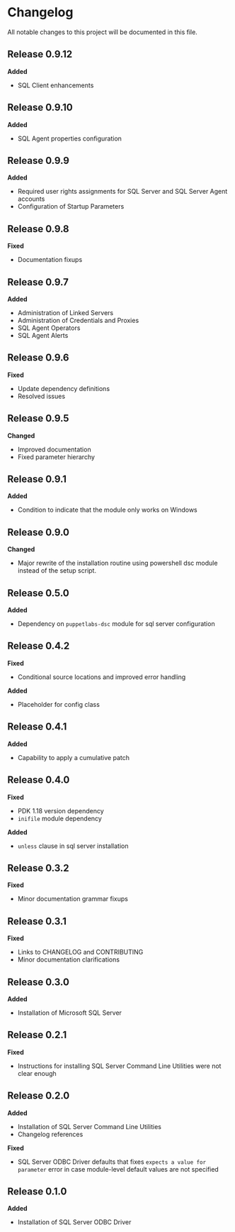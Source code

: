 # Changelog

All notable changes to this project will be documented in this file.

## Release 0.9.12

**Added**

* SQL Client enhancements

## Release 0.9.10

**Added**

* SQL Agent properties configuration

## Release 0.9.9

**Added**

* Required user rights assignments for SQL Server and SQL Server Agent accounts
* Configuration of Startup Parameters

## Release 0.9.8

**Fixed**

* Documentation fixups

## Release 0.9.7

**Added**

* Administration of Linked Servers
* Administration of Credentials and Proxies
* SQL Agent Operators
* SQL Agent Alerts

## Release 0.9.6

**Fixed**

* Update dependency definitions
* Resolved issues

## Release 0.9.5

**Changed**

* Improved documentation
* Fixed parameter hierarchy

## Release 0.9.1

**Added**

* Condition to indicate that the module only works on Windows

## Release 0.9.0

**Changed**

* Major rewrite of the installation routine using powershell dsc
module instead of the setup script.

## Release 0.5.0

**Added**

* Dependency on `puppetlabs-dsc` module for sql server configuration

## Release 0.4.2

**Fixed**

* Conditional source locations and improved error handling

**Added**

* Placeholder for config class

## Release 0.4.1

**Added**

* Capability to apply a cumulative patch

## Release 0.4.0

**Fixed**

* PDK 1.18 version dependency
* `inifile` module dependency

**Added**

* `unless` clause in sql server installation

## Release 0.3.2

**Fixed**

* Minor documentation grammar fixups

## Release 0.3.1

**Fixed**

* Links to CHANGELOG and CONTRIBUTING
* Minor documentation clarifications

## Release 0.3.0

**Added**

* Installation of Microsoft SQL Server

## Release 0.2.1

**Fixed**

* Instructions for installing SQL Server Command Line Utilities were not clear enough

## Release 0.2.0

**Added**

* Installation of SQL Server Command Line Utilities
* Changelog references

**Fixed**

* SQL Server ODBC Driver defaults that fixes `expects a value for parameter` error in case module-level default values are not specified

## Release 0.1.0

**Added**

* Installation of SQL Server ODBC Driver
